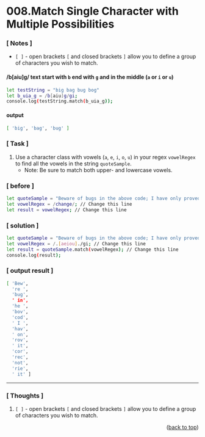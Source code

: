 <a name="topage"></a>

# 008.Match Single Character with Multiple Possibilities

### [ Notes ]

  * `[ ]` - open brackets `[` and closed brackets `]` allow you to define a group of characters you wish to match.


#### /b[aiu]g/ text start with `b` end with `g` and in the middle (`a` or `i` or `u`)

```sh
let testString = "big bag bug bog"
let b_uia_g = /b[aiu]g/gi;
console.log(testString.match(b_uia_g));
```

#### output
```sh
[ 'big', 'bag', 'bug' ]
```

### [ Task ]

  1. Use a character class with vowels (`a`, `e`, `i`, `o`, `u`) in your regex `vowelRegex` to find all the vowels in the string `quoteSample`.
     * Note: Be sure to match both upper- and lowercase vowels.

### [ before ]

```sh
let quoteSample = "Beware of bugs in the above code; I have only proved it correct, not tried it.";
let vowelRegex = /change/; // Change this line
let result = vowelRegex; // Change this line
```

### [ solution ]

```sh
let quoteSample = "Beware of bugs in the above code; I have only proved it correct, not tried it.";
let vowelRegex = /.[aeiou]./gi; // Change this line
let result = quoteSample.match(vowelRegex); // Change this line
console.log(result);
```

### [ output result ]

```sh
[ 'Bew',
  're ',
  'bug',
  ' in',
  'he ',
  'bov',
  'cod',
  ' I ',
  'hav',
  ' on',
  'rov',
  ' it',
  'cor',
  'rec',
  'not',
  'rie',
  ' it' ]
```

-----

### [ Thoughts ]

  1. `[ ]` - open brackets `[` and closed brackets `]` allow you to define a group of characters you wish to match.
  

<p align="right">(<a href="#topage">back to top</a>)</p>
<br/>
<br/>

